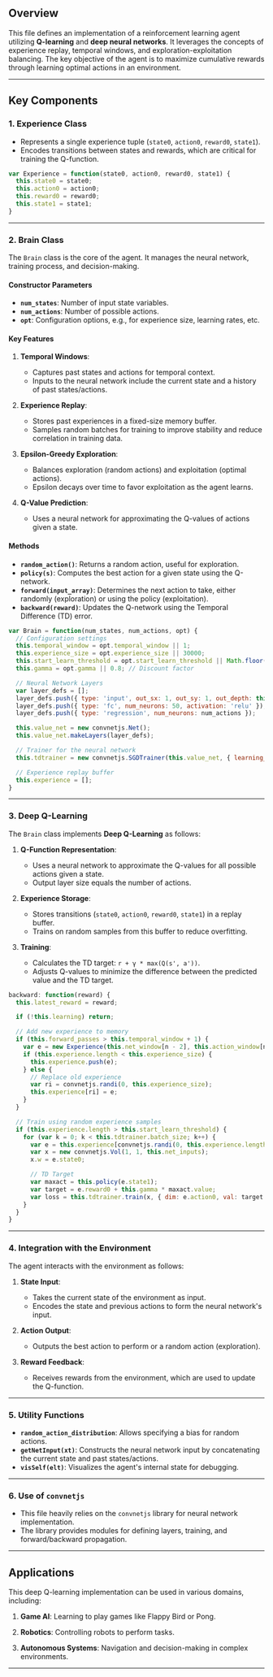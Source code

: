 ## **Overview**
This file defines an implementation of a reinforcement learning agent utilizing **Q-learning** and **deep neural networks**. It leverages the concepts of experience replay, temporal windows, and exploration-exploitation balancing. The key objective of the agent is to maximize cumulative rewards through learning optimal actions in an environment.

---

## **Key Components**

### 1. **Experience Class**
- Represents a single experience tuple (`state0`, `action0`, `reward0`, `state1`).
- Encodes transitions between states and rewards, which are critical for training the Q-function.

```javascript
var Experience = function(state0, action0, reward0, state1) {
  this.state0 = state0;
  this.action0 = action0;
  this.reward0 = reward0;
  this.state1 = state1;
}
```

---

### 2. **Brain Class**
The `Brain` class is the core of the agent. It manages the neural network, training process, and decision-making.

#### **Constructor Parameters**
- **`num_states`**: Number of input state variables.
- **`num_actions`**: Number of possible actions.
- **`opt`**: Configuration options, e.g., for experience size, learning rates, etc.

#### **Key Features**
1. **Temporal Windows**:
   - Captures past states and actions for temporal context.
   - Inputs to the neural network include the current state and a history of past states/actions.

2. **Experience Replay**:
   - Stores past experiences in a fixed-size memory buffer.
   - Samples random batches for training to improve stability and reduce correlation in training data.

3. **Epsilon-Greedy Exploration**:
   - Balances exploration (random actions) and exploitation (optimal actions).
   - Epsilon decays over time to favor exploitation as the agent learns.

4. **Q-Value Prediction**:
   - Uses a neural network for approximating the Q-values of actions given a state.

#### **Methods**
- **`random_action()`**: Returns a random action, useful for exploration.
- **`policy(s)`**: Computes the best action for a given state using the Q-network.
- **`forward(input_array)`**: Determines the next action to take, either randomly (exploration) or using the policy (exploitation).
- **`backward(reward)`**: Updates the Q-network using the Temporal Difference (TD) error.

```javascript
var Brain = function(num_states, num_actions, opt) {
  // Configuration settings
  this.temporal_window = opt.temporal_window || 1;
  this.experience_size = opt.experience_size || 30000;
  this.start_learn_threshold = opt.start_learn_threshold || Math.floor(Math.min(this.experience_size * 0.1, 1000));
  this.gamma = opt.gamma || 0.8; // Discount factor

  // Neural Network Layers
  var layer_defs = [];
  layer_defs.push({ type: 'input', out_sx: 1, out_sy: 1, out_depth: this.net_inputs });
  layer_defs.push({ type: 'fc', num_neurons: 50, activation: 'relu' });
  layer_defs.push({ type: 'regression', num_neurons: num_actions });

  this.value_net = new convnetjs.Net();
  this.value_net.makeLayers(layer_defs);

  // Trainer for the neural network
  this.tdtrainer = new convnetjs.SGDTrainer(this.value_net, { learning_rate: 0.01, momentum: 0.0, batch_size: 64, l2_decay: 0.01 });

  // Experience replay buffer
  this.experience = [];
}
```

---

### 3. **Deep Q-Learning**
The `Brain` class implements **Deep Q-Learning** as follows:
1. **Q-Function Representation**:
   - Uses a neural network to approximate the Q-values for all possible actions given a state.
   - Output layer size equals the number of actions.

2. **Experience Storage**:
   - Stores transitions (`state0`, `action0`, `reward0`, `state1`) in a replay buffer.
   - Trains on random samples from this buffer to reduce overfitting.

3. **Training**:
   - Calculates the TD target: `r + γ * max(Q(s', a'))`.
   - Adjusts Q-values to minimize the difference between the predicted value and the TD target.

```javascript
backward: function(reward) {
  this.latest_reward = reward;

  if (!this.learning) return;

  // Add new experience to memory
  if (this.forward_passes > this.temporal_window + 1) {
    var e = new Experience(this.net_window[n - 2], this.action_window[n - 2], this.reward_window[n - 2], this.net_window[n - 1]);
    if (this.experience.length < this.experience_size) {
      this.experience.push(e);
    } else {
      // Replace old experience
      var ri = convnetjs.randi(0, this.experience_size);
      this.experience[ri] = e;
    }
  }

  // Train using random experience samples
  if (this.experience.length > this.start_learn_threshold) {
    for (var k = 0; k < this.tdtrainer.batch_size; k++) {
      var e = this.experience[convnetjs.randi(0, this.experience.length)];
      var x = new convnetjs.Vol(1, 1, this.net_inputs);
      x.w = e.state0;

      // TD Target
      var maxact = this.policy(e.state1);
      var target = e.reward0 + this.gamma * maxact.value;
      var loss = this.tdtrainer.train(x, { dim: e.action0, val: target });
    }
  }
}
```

---

### 4. **Integration with the Environment**
The agent interacts with the environment as follows:
1. **State Input**:
   - Takes the current state of the environment as input.
   - Encodes the state and previous actions to form the neural network's input.

2. **Action Output**:
   - Outputs the best action to perform or a random action (exploration).

3. **Reward Feedback**:
   - Receives rewards from the environment, which are used to update the Q-function.

---

### 5. **Utility Functions**
- **`random_action_distribution`**: Allows specifying a bias for random actions.
- **`getNetInput(xt)`**: Constructs the neural network input by concatenating the current state and past states/actions.
- **`visSelf(elt)`**: Visualizes the agent's internal state for debugging.

---

### 6. **Use of `convnetjs`**
- This file heavily relies on the `convnetjs` library for neural network implementation.
- The library provides modules for defining layers, training, and forward/backward propagation.

---

## **Applications**
This deep Q-learning implementation can be used in various domains, including:
1. **Game AI**: Learning to play games like Flappy Bird or Pong.
2. **Robotics**: Controlling robots to perform tasks.
   
4. **Autonomous Systems**: Navigation and decision-making in complex environments.

---
